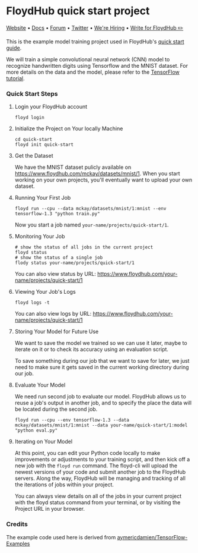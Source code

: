 # FloydHub quick start project
[Website](http://www.floydhub.com) • [Docs](https://docs.floydhub.com) • [Forum](https://forum.floydhub.com) • [Twitter](https://twitter.com/floydhub_) • [We're Hiring](https://angel.co/floydhub) • [Write for FloydHub ✏️](https://blog.floydhub.com/write-for-floydhub)

This is the example model training project used in FloydHub's [quick start guide](http://docs.floydhub.com/getstarted/quick_start).

We will train a simple convolutional neural network (CNN) model to recognize handwritten digits using Tensorflow and the MNIST dataset. For more details on the data and the model, please refer to the [TensorFlow tutorial](https://www.tensorflow.org/get_started/mnist/pros).


### Quick Start Steps

1. Login your FloydHub account

    ```
    floyd login
    ```

2. Initialize the Project on Your locally Machine

    ```
    cd quick-start
    floyd init quick-start
    ```

3. Get the Dataset

    We have the MNIST dataset pulicly available on <https://www.floydhub.com/mckay/datasets/mnist/1>. When you start working on your own projects, you'll eventually want to upload your own dataset. 

4. Running Your First Job

    ```
    floyd run --cpu --data mckay/datasets/mnist/1:mnist --env tensorflow-1.3 "python train.py"
    ```

    Now you start a job named `your-name/projects/quick-start/1`.

5. Monitoring Your Job

    ```
    # show the status of all jobs in the current project
    floyd status
    # show the status of a single job
    flody status your-name/projects/quick-start/1
    ```

    You can also view status by URL: <https://www.floydhub.com/your-name/projects/quick-start/1>

6. Viewing Your Job's Logs

    ```
    floyd logs -t
    ```

    You can also view logs by URL: <https://www.floydhub.com/your-name/projects/quick-start/1>

7. Storing Your Model for Future Use

    We want to save the model we trained so we can use it later, maybe to iterate on it or to check its accuracy using an evaluation script.

    To save something during our job that we want to save for later, we just need to make sure it gets saved in the current working directory during our job.

8. Evaluate Your Model

    We need run second job to evaluate our model. FloydHub allows us to reuse a job's output in another job, and to specify the place the data will be located during the second job.

    ```
    floyd run --cpu --env tensorflow-1.3 --data mckay/datasets/mnist/1:mnist --data your-name/quick-start/1:model "python eval.py"
    ```

9. Iterating on Your Model

    At this point, you can edit your Python code locally to make improvements or adjustments to your training script, and then kick off a new job with the `floyd run` command. The floyd-cli will upload the newest versions of your code and submit another job to the FloydHub servers. Along the way, FloydHub will be managing and tracking of all the iterations of jobs within your project.

    You can always view details on all of the jobs in your current project with the floyd status command from your terminal, or by visiting the Project URL in your browser.

### Credits

The example code used here is derived from [aymericdamien/TensorFlow-Examples](https://github.com/aymericdamien/TensorFlow-Examples)